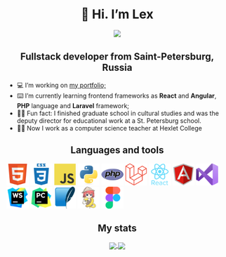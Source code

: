 <h1 align="center">👋 Hi. I’m Lex</h1>
<div id="header" align="center">
  <img src="https://media.giphy.com/media/v1.Y2lkPTc5MGI3NjExMWEzYXNkMXE3cHl2ZnUzY25zbnQydjA2Zjg3azVuOWd6Nnk4NDV3eSZlcD12MV9pbnRlcm5hbF9naWZfYnlfaWQmY3Q9Zw/2IudUHdI075HL02Pkk/giphy.gif" width="200"/>
</div>
<h2 align="center">Fullstack developer from Saint-Petersburg, Russia</h2>
<ul>
<li>💻 I’m working on <a href="https://xelvhk.github.io/aboutme/">my portfolio;</a></li>
<li>⌨️ I’m currently learning frontend frameworks as <strong>React</strong> and <strong>Angular</strong>, <strong>PHP</strong> language and <strong>Laravel</strong> framework;
<li>👨‍🎓 Fun fact: I finished graduate school in cultural studies and was the deputy director for educational work at a St. Petersburg school.</li>
<li>👨‍🏫 Now I work as a computer science teacher at Hexlet College </li>
</ul>
<h2 align="center">Languages and tools</h2>
<div>
<img src="https://github.com/devicons/devicon/blob/master/icons/html5/html5-original.svg" title="HTML5" alt="HTML" width="50" height="50"/>
<img src="https://github.com/devicons/devicon/blob/master/icons/css3/css3-plain-wordmark.svg"  title="CSS3" alt="CSS" width="50" height="50"/>
<img src="https://github.com/devicons/devicon/blob/master/icons/javascript/javascript-original.svg" title="JavaScript" alt="JavaScript" width="50" height="50"/>
<img src="https://github.com/devicons/devicon/blob/master/icons/python/python-original.svg" title="Python" alt="Python" width="50" height="50"/>
<img src="https://github.com/devicons/devicon/blob/master/icons/php/php-original.svg" title="PHP" **alt="PHP" width="50" height="50"/>
<img src="https://github.com/devicons/devicon/blob/master/icons/laravel/laravel-original.svg" title="Laravel" **alt="Laravel" width="50" height="50"/>
<img src="https://github.com/devicons/devicon/blob/master/icons/react/react-original-wordmark.svg" title="React" alt="React" width="50" height="50"/>
<img src="https://github.com/devicons/devicon/blob/master/icons/angularjs/angularjs-original.svg" title="Angular" alt="Angular" width="50" height="50"/>
<img src="https://github.com/devicons/devicon/blob/master/icons/visualstudio/visualstudio-original.svg" title="Visual Studio" alt="Visual Studio" width="50" height="50"/>
<img src="https://github.com/devicons/devicon/blob/master/icons/webstorm/webstorm-original.svg" title="Webstorm" alt="Webstorm" width="50" height="50"/>
<img src="https://github.com/devicons/devicon/blob/master/icons/pycharm/pycharm-original.svg" title="Pycharm" alt="Pycharm" width="50" height="50"/>
<img src="https://github.com/devicons/devicon/blob/master/icons/sqlite/sqlite-original.svg" title="SQLite" alt="SQLite" width="50" height="50"/>
<img src="https://github.com/devicons/devicon/blob/master/icons/renpy/renpy-original.svg" title="RenPy" alt="RenPy" width="50" height="50"/>
<img src="https://github.com/devicons/devicon/blob/master/icons/figma/figma-original.svg" title="Figma" alt="Figma" width="50" height="50"/>
</div>

<h2 align="center">My stats</h2>
<div  align="center">
<a href="https://github.com/xelvhk">
  <img height=200 align="center" src="https://github-readme-streak-stats.herokuapp.com?user=xelvhk&theme=gotham&border_radius=4" />
</a>
<a href="https://github.com/xelvhk">
  <img height=200 align="center" src="https://github-readme-stats.vercel.app/api/top-langs/?username=xelvhk&size_weight=0.5&count_weight=0.5&theme=gotham" />
</a>
</div>
